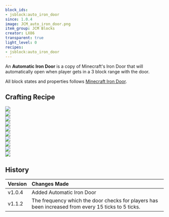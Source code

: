 ```yaml
---
block_ids:
- jsblock:auto_iron_door
since: 1.0.4
image: JCM_auto_iron_door.png
item_group: JCM Blocks
creator: LX86
transparent: true
light_level: 0
recipes:
- jsblock:auto_iron_door
---
```


An **Automatic Iron Door** is a copy of Minecraft's Iron Door that will automatically open when player gets in a 3 block range with the door.

All block states and properties follows [Minecraft Iron Door](https://minecraft.wiki/w/Iron_Door).

## Crafting Recipe
<div class="crafting">
    <div class="crafting-table">
        <!-- row 1 -->
        <div><img src="../crafting/Minecraft_Redstone.png"></div>
        <div><img src="../crafting/Minecraft_Redstone.png"></div>
        <div><img src="../crafting/Minecraft_Redstone.png"></div>
        <!-- row 2 -->
        <div><img src="../crafting/Minecraft_Redstone.png"></div>
        <div><img src="../crafting/Minecraft_Iron_door.png"></div>
        <div><img src="../crafting/Minecraft_Redstone.png"></div>
        <!-- row 3 -->
        <div><img src="../crafting/Minecraft_Redstone.png"></div>
        <div><img src="../crafting/Minecraft_Redstone.png"></div>
        <div><img src="../crafting/Minecraft_Redstone.png"></div>
    </div>
    <div class="crafting-arrow"></div>
    <div class="crafting-result" data-count="2">
        <img src="../crafting/Minecraft_Iron_door.png">
    </div>
</div>

## History
| Version | Changes Made                                                                                       |
|:--------|:---------------------------------------------------------------------------------------------------|
| v1.0.4  | Added Automatic Iron Door                                                                          |
| v1.1.2  | The frequency which the door checks for players has been increased from every 15 ticks to 5 ticks. |
